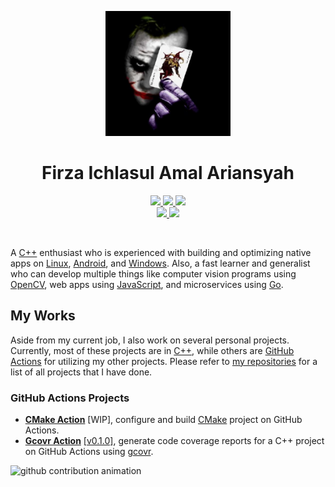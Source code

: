 <p align="center">
  <img src="https://raw.githubusercontent.com/throughheavenandearthimtheonlyone/throughheavenandearthimtheonlyone/main/throughheavenandearthimtheonlyone.png" width="200"/>
</p>
<h1 align="center">Firza Ichlasul Amal Ariansyah</h1>
<p align="center">
  <a href="napija25@gmail.com">
    <img src="https://img.shields.io/badge/Gmail-mail%20me-f14336?logo=gmail"/>
  </a>
  <a href="https://twitter.com/GondrongGanten2">
    <img src="https://img.shields.io/badge/Twitter-follow%20me-1d9bf0?logo=twitter"/>
  </a>
  <a href="http://discordapp.com/users/firza#9626">
    <img src="https://img.shields.io/badge/Discord-chat%20me-5865f2?logo=discord&logoColor=f5f5f5"/>
  </a>
  <br/>
  <a href="https://www.linkedin.com/in/firza-ichlasul-amal-ariansyah-915b9a221/">
    <img src="https://img.shields.io/badge/LinkedIn-connect%20with%20me-2a66bc?logo=linkedin"/>
  </a>
  <a href="https://steamcommunity.com/id/whysoserious">
    <img src="https://img.shields.io/badge/Steam-play%20with%20me-2f6894?logo=steam"/>
  </a>
</p>

<br/>

A [C++](https://isocpp.org/) enthusiast who is experienced with building and optimizing native apps on
  [Linux](https://ubuntu.com/desktop),
  [Android](https://www.android.com/android),
  and [Windows](https://www.microsoft.com/en-us/windows).
Also, a fast learner and generalist who can develop multiple things like
  computer vision programs using [OpenCV](https://opencv.org/),
  web apps using [JavaScript](https://www.javacriptlang.org/),
  and microservices using [Go](https://go.dev/).

## My Works

Aside from my current job, I also work on several personal projects.
Currently, most of these projects are in [C++](https://isocpp.org/),
  while others are [GitHub Actions](https://github.com/features/actions) for utilizing my other projects.
Please refer to [my repositories](https://github.com/throughheavenandearthimtheonlyone?tab=repositories) for a list of all projects that I have done.

### GitHub Actions Projects

- [**CMake Action**](https://github.com/threeal/cmake-action) [WIP],
  configure and build [CMake](https://cmake.org/) project on GitHub Actions.
- [**Gcovr Action**](https://github.com/threeal/gcovr-action/) [[v0.1.0]](https://github.com/threeal/gcovr-action/releases/tag/v0.1.0),
  generate code coverage reports for a C++ project on GitHub Actions using [gcovr](https://gcovr.com/en/stable/).

![github contribution animation](https://raw.githubusercontent.com/threeal/threeal/output/github-snake.svg)
